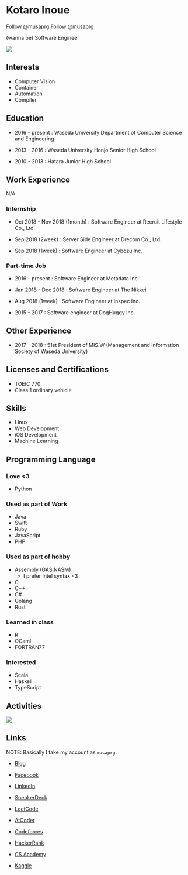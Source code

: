 # Kotaro Inoue

<a href="https://twitter.com/musaprg?ref_src=twsrc%5Etfw" class="twitter-follow-button" data-show-count="false">Follow @musaprg</a><script async src="https://platform.twitter.com/widgets.js" charset="utf-8"></script>
<a class="github-button" href="https://github.com/musaprg" data-show-count="false" aria-label="Follow @musaprg on GitHub">Follow @musaprg</a><script async defer src="https://buttons.github.io/buttons.js"></script>

(wanna be) Software Engineer

[<img src="https://grass-graph.moshimo.works/images/musaprg.png">](https://github.com/musaprg)

## Interests

- Computer Vision
- Container
- Automation
- Compiler

## Education

- 2016 - present : Waseda University Department of Computer Science and Engineering

- 2013 - 2016 : Waseda University Honjo Senior High School

- 2010 - 2013 : Hatara Junior High School

## Work Experience

N/A

### Internship

- Oct 2018 - Nov 2018 (1month) : Software Engineer at Recruit Lifestyle Co., Ltd.

- Sep 2018 (2week) : Server Side Engineer at Drecom Co., Ltd.

- Sep 2018 (1week) : Software Engineer at Cybozu Inc.

### Part-time Job

- 2016 - present : Software Engineer at Metadata Inc.

- Jan 2018 - Dec 2018 : Software Engineer at The Nikkei

- Aug 2018 (1week) : Software Engineer at inspec Inc.

- 2015 - 2017 : Software engineer at DogHuggy Inc.

## Other Experience

- 2017 - 2018 : 51st President of MIS.W (Management and Information Society of Waseda University)

## Licenses and Certifications

- TOEIC 770
- Class 1 ordinary vehicle

## Skills

- Linux
- Web Development
- iOS Development
- Machine Learning

## Programming Language

### Love <3

- Python

### Used as part of Work

- Java
- Swift
- Ruby
- JavaScript
- PHP

### Used as part of hobby

- Assembly (GAS,NASM)
    - I prefer Intel syntax <3
- C
- C++
- C#
- Golang
- Rust

### Learned in class

- R
- OCaml
- FORTRAN77

### Interested

- Scala
- Haskell
- TypeScript

## Activities

![](https://projecteuler.net/profile/musaprg.png)

## Links

NOTE: Basically I take my account as `musaprg`.

- [Blog](http://musaprg.hatenablog.com)

- [Facebook](https://www.facebook.com/musaprg)

- [LinkedIn](https://www.linkedin.com/in/musaprg)

- [SpeakerDeck](https://speakerdeck.com/musaprg)

- [LeetCode](https://leetcode.com/musaprg)

- [AtCoder](https://atcoder.jp/user/musaprg)

- [Codeforces](https://www.topcoder.com/members/musaprg)

- [HackerRank](https://www.hackerrank.com/musaprg)

- [CS Academy](https://csacademy.com/user/musaprg)

- [Kaggle](https://www.kaggle.com/musa11)
